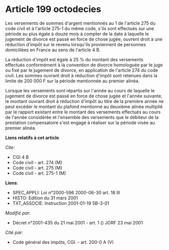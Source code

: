 # Article 199 octodecies

Les versements de sommes d'argent mentionnés au 1 de l'article 275 du code civil et à l'article 275-1 du même code, s'ils
sont effectués sur une période au plus égale à douze mois à compter de la date à laquelle le jugement de divorce est passé en
force de chose jugée, ouvrent droit à une réduction d'impôt sur le revenu lorsqu'ils proviennent de personnes domiciliées en
France au sens de l'article 4 B.

La réduction d'impôt est égale à 25 % du montant des versements effectués conformément à la convention de divorce homologuée
par le juge ou fixé par le jugement de divorce, en application de l'article 274 du code civil. Les sommes ouvrant droit à
réduction d'impôt sont retenues dans la limite de 200 000 F sur la période mentionnée au premier alinéa.

Lorsque les versements sont répartis sur l'année au cours de laquelle le jugement de divorce est passé en force de chose
jugée et l'année suivante, le montant ouvrant droit à réduction d'impôt au titre de la première année ne peut excéder le
montant du plafond mentionné au deuxième alinéa multiplié par le rapport existant entre le montant des versements effectués
au cours de l'année considérée et l'ensemble des versements que le débiteur de la prestation compensatoire s'est engagé à
réaliser sur la période visée au premier alinéa.

**Liens relatifs à cet article**

_Cite_:

  - CGI 4 B
  - Code civil - art. 274 (M)
  - Code civil - art. 275 (M)
  - Code civil - art. 275-1 (M)

**Liens**:

  - SPEC_APPLI: Loi n°2000-596 2000-06-30 art. 18 III
  - HISTO: Edition du 31 mars 2001
  - TXT_ASSOCIE: Instruction 2001-01-19 5B-3-01

_Modifié par_:

  - Décret n°2001-435 du 21 mai 2001 - art. 1 () JORF 23 mai 2001

_Cité par_:

  - Code général des impôts, CGI. - art. 200-0 A (V)
